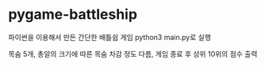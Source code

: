 # pygame-battleship
파이썬을 이용해서 만든 간단한 배틀쉽 게임
python3 main.py로 실행

목숨 5개, 총알의 크기에 따른 목숨 차감 정도 다름, 게임 종료 후 상위 10위의 점수 출력
